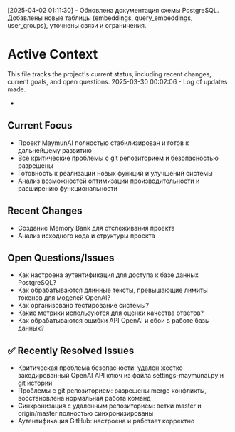 [2025-04-02 01:11:30] - Обновлена документация схемы PostgreSQL. Добавлены новые таблицы (embeddings, query_embeddings, user_groups), уточнены связи и ограничения.
# Active Context

This file tracks the project's current status, including recent changes, current goals, and open questions.
2025-03-30 00:02:06 - Log of updates made.

*

## Current Focus

* Проект MaymunAI полностью стабилизирован и готов к дальнейшему развитию
* Все критические проблемы с git репозиторием и безопасностью разрешены
* Готовность к реализации новых функций и улучшений системы
* Анализ возможностей оптимизации производительности и расширению функциональности

## Recent Changes

* Создание Memory Bank для отслеживания проекта
* Анализ исходного кода и структуры проекта

## Open Questions/Issues

* Как настроена аутентификация для доступа к базе данных PostgreSQL?
* Как обрабатываются длинные тексты, превышающие лимиты токенов для моделей OpenAI?
* Как организовано тестирование системы?
* Какие метрики используются для оценки качества ответов?
* Как обрабатываются ошибки API OpenAI и сбои в работе базы данных?

## ✅ Recently Resolved Issues

* Критическая проблема безопасности: удален жестко закодированный OpenAI API ключ из файла settings-maymunai.py и git истории
* Проблемы с git репозиторием: разрешены merge конфликты, восстановлена нормальная работа команд
* Синхронизация с удаленным репозиторием: ветки master и origin/master полностью синхронизированы
* Аутентификация GitHub: настроена и работает корректно